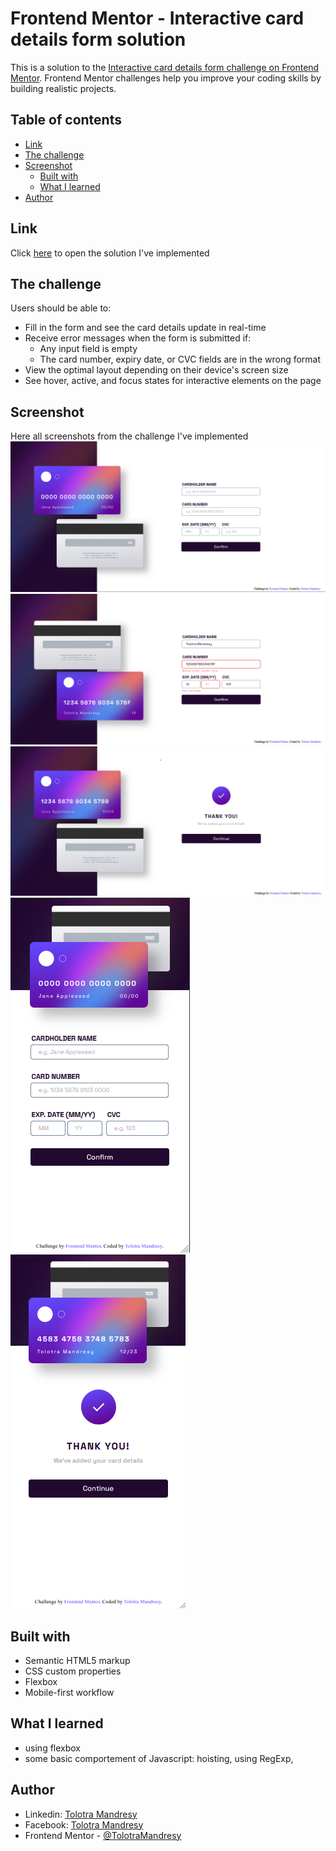 # Frontend Mentor - Interactive card details form solution

This is a solution to the [Interactive card details form challenge on Frontend Mentor](https://www.frontendmentor.io/challenges/interactive-card-details-form-XpS8cKZDWw). Frontend Mentor challenges help you improve your coding skills by building realistic projects. 

## Table of contents
  - [Link](#link)
  - [The challenge](#the-challenge)
  - [Screenshot](#screenshot)
    - [Built with](#built-with)
    - [What I learned](#what-i-learned)
  - [Author](#author)

## Link
Click [here](https://live-editing.netlify.app/) to open the solution I've implemented

## The challenge

Users should be able to:

- Fill in the form and see the card details update in real-time
- Receive error messages when the form is submitted if:
  - Any input field is empty
  - The card number, expiry date, or CVC fields are in the wrong format
- View the optimal layout depending on their device's screen size
- See hover, active, and focus states for interactive elements on the page

## Screenshot
Here all screenshots from the challenge I've implemented
![](./screenshots/largeInputs.png)  
![](./screenshots/validation.png)  
![](./screenshots/success.png)  
![](./screenshots/mobil.png)   
![](./screenshots/success.mobil.png)   
## Built with
- Semantic HTML5 markup
- CSS custom properties
- Flexbox
- Mobile-first workflow

## What I learned
- using flexbox
- some basic comportement of Javascript: hoisting, using RegExp, 

## Author

- Linkedin: [Tolotra Mandresy](https://linkedin.com/in/tolotra-mandresy-r-718329235)
- Facebook: [Tolotra Mandresy](https://web.facebook.com/profile.php?id=100008409820824)
- Frontend Mentor - [@TolotraMandresy](https://www.frontendmentor.io/profile/TolotraMandresy)